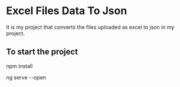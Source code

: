 # Excel Files Data To Json

It is my project that converts the files uploaded as excel to json in my project.

## To start the project

npm install

ng serve --open

